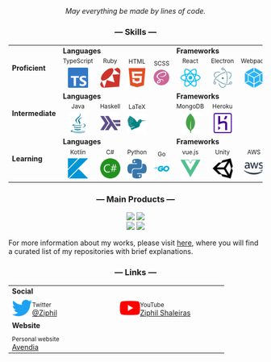 <div align="center">
  <i>May everything be made by lines of code.</i>
</div>


<div align="center">
  <h3>— Skills —</h3>
</div>
<table align="center">
  <tr>
    <td rowspan="2"><b>Proficient</b></td>
    <td colspan="4"><b>Languages</b></td><td colspan="3"><b>Frameworks</b></td>
  </tr>
  <tr>
    <td width="80" align="center"><sup>TypeScript</sup><br><img width="40" src="icon/typescript.svg"></td>
    <td width="80" align="center"><sup>Ruby</sup><br><img width="40" src="icon/ruby.svg"></td>
    <td width="80" align="center"><sup>HTML</sup><br><img width="40" src="icon/html.svg"></td>
    <td width="80" align="center"><sup>SCSS</sup><br><img width="40" src="icon/sass.svg"></td>
    <td width="80" align="center"><sup>React</sup><br><img width="40" src="icon/react.svg"></td>
    <td width="80" align="center"><sup>Electron</sup><br><img width="40" src="icon/electron.svg"></td>
    <td width="80" align="center"><sup>Webpack</sup><br><img width="40" src="icon/webpack.svg"></td>
  </tr>
  <tr>
    <td rowspan="2"><b>Intermediate</b></td>
    <td colspan="4"><b>Languages</b></td><td colspan="3"><b>Frameworks</b></td>
  </tr>
  <tr>
    <td width="80" align="center"><sup>Java</sup><br><img width="40" src="icon/java.svg"></td>
    <td width="80" align="center"><sup>Haskell</sup><br><img width="40" src="icon/haskell.svg"></td>
    <td width="80" align="center"><sup>LaTeX</sup><br><img width="40" src="icon/latex.svg"></td>
    <td colspan="1"></td>
    <td width="80" align="center"><sup>MongoDB</sup><br><img width="40" src="icon/mongodb.svg"></td>
    <td width="80" align="center"><sup>Heroku</sup><br><img width="40" src="icon/heroku.svg"></td>
    <td colspan="1"></td>
  </tr>
  <tr>
    <td rowspan="2"><b>Learning</b></td>
    <td colspan="4"><b>Languages</b></td><td colspan="3"><b>Frameworks</b></td>
  </tr>
  <tr>
    <td width="80" align="center"><sup>Kotlin</sup><br><img width="40" src="icon/kotlin.svg"></td>
    <td width="80" align="center"><sup>C#</sup><br><img width="40" src="icon/csharp.svg"></td>
    <td width="80" align="center"><sup>Python</sup><br><img width="40" src="icon/python.svg"></td>
    <td width="80" align="center"><sup>Go</sup><br><img width="40" src="icon/go.svg"></td>
    <td width="80" align="center"><sup>vue.js</sup><br><img width="40" src="icon/vue.svg"></td>
    <td width="80" align="center"><sup>Unity</sup><br><img width="40" src="icon/unity.svg"></td>
    <td width="80" align="center"><sup>AWS</sup><br><img width="40" src="icon/amazonaws.svg"></td>
  </tr>
</table>

<div align="center">
  <h3>— Main Products —</h3>
</div>
<div align="center">
<a href="https://github.com/Ziphil/ZpdicOnlineNova"><img src="https://github-readme-stats.vercel.app/api/pin/?username=Ziphil&repo=ZpdicOnlineNova" width="350"></a>
<a href="https://github.com/Ziphil/ConlangPortal"><img src="https://github-readme-stats.vercel.app/api/pin/?username=Ziphil&repo=ConlangPortal" width="350"></a><br>
<a href="https://github.com/Ziphil/TypescriptZatlin"><img src="https://github-readme-stats.vercel.app/api/pin/?username=Ziphil&repo=TypescriptZatlin" width="350"></a>
<a href="https://github.com/Ziphil/ZenithalMathWeb"><img src="https://github-readme-stats.vercel.app/api/pin/?username=Ziphil&repo=ZenithalMathWeb" width="350"></a>
</div>

For more information about my works, please visit [here](https://github.com/Ziphil/Repositories), where you will find a curated list of my repositories with brief explanations.

<div align="center">
  <h3>— Links —</h3>
</div>
<table align="center">
  <tr><td colspan="2"><b>Social</b></td></tr>
  <tr>
    <td width="200">
      <img src="icon/twitter.svg" width="40" align="left">
      <sub>Twitter</sub><br><a href="https://twitter.com/Ziphil">@Ziphil</a>
    </td>
    <td width="200">
      <img src="icon/youtube.svg" width="40" align="left">
      <sub>YouTube</sub><br><a href="https://www.youtube.com/channel/UCF2sTP1NGBVFr79aJiKprsg">Ziphil Shaleiras</a>
    </td>
  </tr>
  <tr><td colspan="2"><b>Website</b></td></tr>
  <tr>
    <td width="200">
      <sub>Personal website</sub><br><a href="http://ziphil.com">Avendia</a>
    </td>
    <td width="200"></td>
  </tr>
</table>
